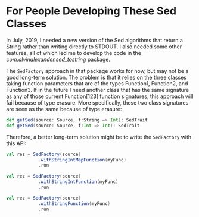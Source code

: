 # For People Developing These Sed Classes

In July, 2019, I needed a new version of the Sed algorithms that return a String rather than writing directly to STDOUT. I also needed some other features, all of which led me to develop the code in the *com.alvinalexander.sed_tostring* package.

The `SedFactory` approach in that package works for now, but may not be a good long-term solution. The problem is that it relies on the three classes taking function parameters that are of the types Function1, Function2, and Function3. If in the future I need another class that has the same signature as any of those current Function[123] function signatures, this approach will fail because of type erasure. More specifically, these two class signatures are seen as the same because of type erasure:

```scala
def getSed(source: Source, f:String => Int): SedTrait
def getSed(source: Source, f:Int => Int): SedTrait
```

Therefore, a better long-term solution might be to write the `SedFactory` with this API:

```scala
val rez = SedFactory(source)
            .withStringIntMapFunction(myFunc)
            .run

val rez = SedFactory(source)
            .withStringIntFunction(myFunc)
            .run

val rez = SedFactory(source)
            .withStringFunction(myFunc)
            .run
```




